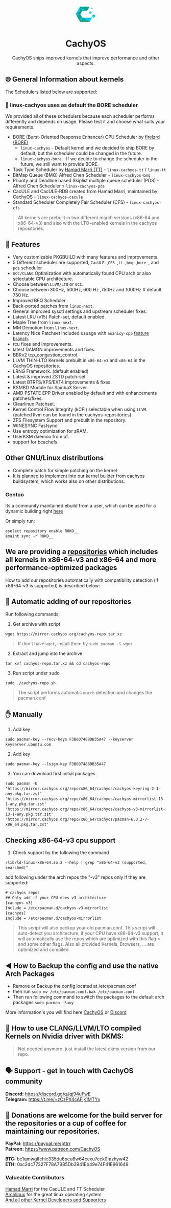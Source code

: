 <div align="center">
  <img src="https://github.com/CachyOS/calamares-config/blob/grub-3.2/etc/calamares/branding/cachyos/logo.png" width="64" alt="CachyOS logo"></img>
  <br/>
  <h1 align="center">CachyOS</h1>
  <p align="center">CachyOS ships improved kernels that improve performance and other aspects.</p>
</div>

## 🌐 General Information about kernels
The Schedulers listed below are supported:

### 🧬 linux-cachyos uses as default the BORE scheduler
We provided all of these schedulers because each scheduler performs differently and depends on usage. Please test it and choose what suits your requirements.
- BORE (Burst-Oriented Response Enhancer) CPU Scheduler by [firelzrd (BORE)](https://github.com/firelzrd/bore-scheduler)
  - `linux-cachyos` - Default kernel and we decided to ship BORE by default, but the scheduler could be changed in the future.
  - `linux-cachyos-bore` - If we decide to change the scheduler in the future, we still want to provide BORE.
- Task Type Scheduler by [Hamad Marri (TT)](https://github.com/hamadmarri/TT-CPU-Scheduler) - `linux-cachyos-tt` / `linux-tt`
- BitMap Queue (BMQ) Alfred Chen Scheduler - `linux-cachyos-bmq`
- Priority and Deadline based Skiplist multiple queue scheduler (PDS) - Alfred Chen Scheduler » `linux-cachyos-pds`
- CacULE and CacULE-RDB created from Hamad Marri, maintained by CachyOS - `linux-cachyos-cacule`
- Standard Scheduler Completely Fair Scheduler (CFS) - `linux-cachyos-cfs`
> All kernels are prebuilt in two different march versions (x86-64 and x86-64-v3) and also with the LTO-enabled kernels in the cachyos repositories.

## 🎯 Features
- Very customizable PKGBUILD with many features and improvements.
- 5 Different scheduler are supported, `CacULE-`,`CFS-`,`tt-`,`bmq-`,`bore-`, and `pds` scheduler
- `GCC/CLANG` Optimization with automatically found CPU arch or also selectable CPU architecture.
- Choose between `LLVM/LTO` or `GCC`.
- Choose between 300Hz, 500Hz, 600 Hz ,750Hz and 1000Hz # default 750 Hz.
- Improved BFQ Scheduler.
- Back-ported patches from `linux-next`.
- General improved sysctl settings and upstream scheduler fixes.
- Latest LRU (v15) Patch-set, default enabled.
- Maple Tree from `linux-next`.
- MM Demotion from `linux-next`.
- Latency Nice Patchset included usuage with `ananicy-cpp` [feature branch](https://lore.kernel.org/lkml/20220925143908.10846-1-vincent.guittot@linaro.org/T/#t).
- rcu fixes and improvements.
- latest DAMON improvements and fixes.
- BBRv2 tcp_congestion_control.
- LLVM THIN-LTO Kernels prebuilt in `x86-64-v3` and `x86-64` in the CachyOS repositories.
- LRNG Framework. (default enabled)
- Latest & improved ZSTD patch-set.
- Latest BTRFS/XFS/EXT4 improvements & fixes.
- KSMBD Module for Samba3 Server.
- AMD PSTATE EPP Driver enabled by default and with enhancements patches/fixes.
- Clearlinux Patchset.
- Kernel Control Flow Integrity (kCFI) selectable when using `LLVM`. (patched llvm can be found in the cachyos-repositories)
- ZFS Filesystem Support and prebuilt in the repository.
- WINESYNC Fastsync.
- Use entropy optimization for zRAM.
- UserKSM daemon from pf.
- support for bcachefs.

## Other GNU/Linux distributions
- Complete patch for simple patching on the kernel
- It is planned to implement into our kernel builder from cachyos buildsystem, which works also on other distributions.

### Gentoo
Its a community maintained ebuild from a user, which can be used for a dynamic building right [here](https://github.com/sandikata/ROKO__/tree/master/sys-kernel/cachyos-sources)

Or simply run:
```
eselect repository enable ROKO__
emaint sync -r ROKO__
```

## We are providing a [repositories](https://mirror.cachyos.org/) which includes all kernels in x86-64-v3 and x86-64 and more performance-optimized packages
How to add our repositories automatically with compatibility detection (if x86-64-v3 is supported) is described below:

## 🦾 Automatic adding of our repositories

Run following commands:
1. Get archive with script
```
wget https://mirror.cachyos.org/cachyos-repo.tar.xz
```
> If don't have `wget`, install them by `sudo pacman -S wget`

2. Extract and jump into the archive
```
tar xvf cachyos-repo.tar.xz && cd cachyos-repo
```

3. Run script under sudo
```
sudo ./cachyos-repo.sh
```

> The script performs automatic `march` detection and changes the pacman.conf

## ✋ Manually
1. Add key
```
sudo pacman-key --recv-keys F3B607488DB35A47 --keyserver keyserver.ubuntu.com
```

2. Add key
```
sudo pacman-key --lsign-key F3B607488DB35A47
```

3. You can download first initial packages
```
sudo pacman -U 'https://mirror.cachyos.org/repo/x86_64/cachyos/cachyos-keyring-2-1-any.pkg.tar.zst' 'https://mirror.cachyos.org/repo/x86_64/cachyos/cachyos-mirrorlist-13-1-any.pkg.tar.zst' 'https://mirror.cachyos.org/repo/x86_64/cachyos/cachyos-v3-mirrorlist-13-1-any.pkg.tar.zst' 'https://mirror.cachyos.org/repo/x86_64/cachyos/pacman-6.0.2-7-x86_64.pkg.tar.zst'
```
## Checking x86-64-v3 cpu support
1. Check support by the following the command
```
/lib/ld-linux-x86-64.so.2 --help | grep "x86-64-v3 (supported, searched)"
```

add following under the arch repos the "-v3" repos only if they are supported:
```
# cachyos repos
## Only add if your CPU does v3 architecture
[cachyos-v3]
Include = /etc/pacman.d/cachyos-v3-mirrorlist
[cachyos]
Include = /etc/pacman.d/cachyos-mirrorlist
```

> This script will also backup your old pacman.conf.
> This script will auto-detect you architecture, if your CPU have x86-64-v3 support, it will automatically use the repos which are optimized with this flag > and some other flags.
> Also all provided Kernels, Browsers, ... are optimized and compiled.

## ◀️ How to Backup the config and use the native Arch Packages

- Remove or Backup the config located at /etc/pacman.conf
- then run `sudo mv /etc/pacman.conf.bak /etc/pacman.conf`
- Then run following command to switch the packages to the default arch packages `sudo pacman -Suuy`


More information's you will find here [CachyOS](https://github.com/cachyos) or [Discord](https://discord.gg/k39qfrxPNa) 

## 🔧 How to use CLANG/LLVM/LTO compiled Kernels on Nvidia driver with DKMS:
> Not needed anymore, just install the latest dkms version from our repo.

## 🗣️ Support - get in touch with CachyOS community
**Discord:** <https://discord.gg/qJqj94uFwE> <br />
**Telegram:** <https://t.me/+zCzPX4cAFjk1MTYy> <br />

## 🌱 Donations are welcome for the build server for the repositories or a cup of coffee for maintaining our repositories.

**PayPal:** <https://paypal.me/pttrr> <br />
**Patreon:** <https://www.patreon.com/CachyOS> <br />

**BTC:** bc1qmwglfchlc335du6pcu6w64cexu7cck0mzhyw42 <br />
**ETH:** 0xc2dc77327F78A7B85Db3941Eb49e74F41E961649

### Valueable Contributors
[Hamad Marri](https://github.com/hamadmarri) for the CacULE and TT Scheduler <br />
[Archlinux](https://archlinux.org) for the great linux operating system <br />
[And all other Kernel Developers and Supporters](https://github.com/torvalds/linux) <br />
